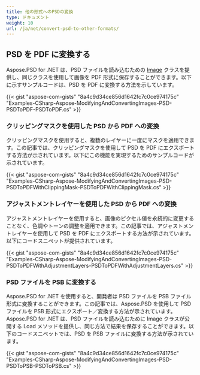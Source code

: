 ```yaml
---
title: 他の形式へのPSDの変換
type: ドキュメント
weight: 10
url: /ja/net/convert-psd-to-other-formats/
---
```



## **PSD を PDF に変換する**


Aspose.PSD for .NET は、PSD ファイルを読み込むための [Image](https://reference.aspose.com/psd/net/aspose.psd/image) クラスを提供し、同じクラスを使用して画像を PDF 形式に保存することができます。以下に示すサンプルコードは、PSD を PDF に変換する方法を示しています。



{{< gist "aspose-com-gists" "8a4c9d34ce856d1642fc7c0ce974175c" "Examples-CSharp-Aspose-ModifyingAndConvertingImages-PSD-PSDToPDF-PSDToPDF.cs" >}}
### **クリッピングマスクを使用した PSD から PDF への変換**


クリッピングマスクを使用すると、複数のレイヤーに一度にマスクを適用できます。この記事では、クリッピングマスクを使用して PSD を PDF にエクスポートする方法が示されています。以下にこの機能を実現するためのサンプルコードが示されています。


{{< gist "aspose-com-gists" "8a4c9d34ce856d1642fc7c0ce974175c" "Examples-CSharp-Aspose-ModifyingAndConvertingImages-PSD-PSDToPDFWithClippingMask-PSDToPDFWithClippingMask.cs" >}}
### **アジャストメントレイヤーを使用した PSD から PDF への変換**


アジャストメントレイヤーを使用すると、画像のピクセル値を永続的に変更することなく、色調やトーンの調整を適用できます。この記事では、アジャストメントレイヤーを使用して PSD を PDF にエクスポートする方法が示されています。以下にコードスニペットが提供されています。

{{< gist "aspose-com-gists" "8a4c9d34ce856d1642fc7c0ce974175c" "Examples-CSharp-Aspose-ModifyingAndConvertingImages-PSD-PSDToPDFWithAdjustmentLayers-PSDToPDFWithAdjustmentLayers.cs" >}}
### **PSD ファイルを PSB に変換する**


Aspose.PSD for .NET を使用すると、開発者は PSD ファイルを PSB ファイル形式に変換することができます。この記事では、Aspose.PSD を使用して PSD ファイルを PSB 形式にエクスポート／変換する方法が示されています。Aspose.PSD for .NET は、PSD ファイルを読み込むために Image クラスが公開する Load メソッドを提供し、同じ方法で結果を保存することができます。以下のコードスニペットでは、PSD を PSB ファイルに変換する方法が示されています。

{{< gist "aspose-com-gists" "8a4c9d34ce856d1642fc7c0ce974175c" "Examples-CSharp-Aspose-ModifyingAndConvertingImages-PSD-PSDToPSB-PSDToPSB.cs" >}}


